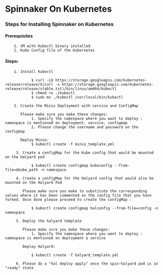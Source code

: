 # Spinnaker On Kubernetes

### Steps for Installing Spinnaker on Kubernetes

#### Prerequisites
        1. VM with Kubectl binary installed 
        2. Kube Config file of the Kubernetes 

#### Steps: 
        1. Install Kubectl 

                $ curl -LO https://storage.googleapis.com/kubernetes-release/release/$(curl -s https://storage.googleapis.com/kubernetes-release/release/stable.txt)/bin/linux/amd64/kubectl
                $ chmod +x ./kubectl
                $ sudo mv ./kubectl /usr/local/bin/kubectl
                
        2. Create the Minio Deployment with service and ConfigMap

           Please make sure you make these changes: 
                1. Specify the namespace where you want to deploy : namespace is mentioned on deployment, service, configmap
                2. Please change the username and password on the configmap

           Deploy Minio: 
                $ kubectl create -f minio_template.yml
                
         3. Create a configMap for the Kube config that would be mounted on the Halyard pod
         
                $ kubectl create configmap kubeconfig --from-file=$kube_path -n namespace
         
         4. Create a configMap for the Halyard config that would also be mounted on the Halyard Pod
            
            Please make sure you make to substitute the corresponding values where it has been commented on the config file that you have forked. Once done please proceed to create the configMap :
            
                $ kubectl create configmap halconfig --from-file=config -n namespace
                
         5. Deploy the halyard template 
            
            Please make sure you make these changes: 
                1. Specify the namespace where you want to deploy : namespace is mentioned on deployment & service
             
            Deploy Halyard: 
                 
                $ kubectl create -f halyard_template.yml
              
         6. Please do a "hal deploy apply" once the spin-halyard pod is in "ready" state
         
         
           

